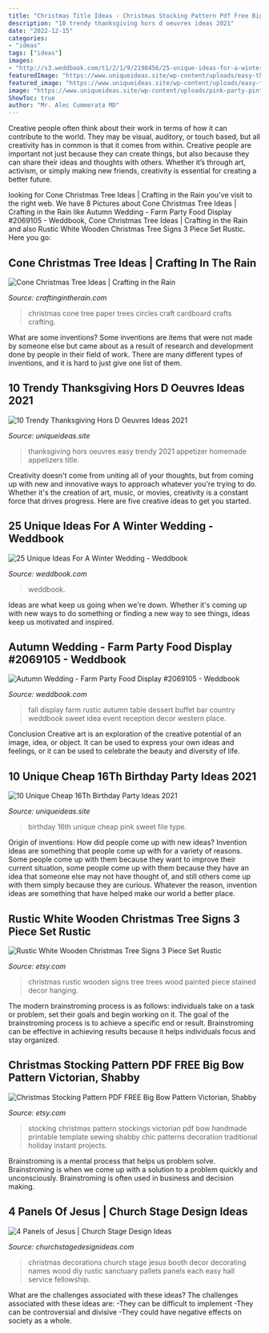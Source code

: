```yaml
---
title: "Christmas Title Ideas - Christmas Stocking Pattern Pdf Free Big Bow Pattern Victorian, Shabby"
description: "10 trendy thanksgiving hors d oeuvres ideas 2021"
date: "2022-12-15"
categories:
- "ideas"
tags: ["ideas"]
images:
- "http://s3.weddbook.com/t1/2/1/9/2198456/25-unique-ideas-for-a-winter-wedding.jpg"
featuredImage: "https://www.uniqueideas.site/wp-content/uploads/easy-thanksgiving-appetizer-ideas-best-homemade-thanksgiving-hors.jpg"
featured_image: "https://www.uniqueideas.site/wp-content/uploads/easy-thanksgiving-appetizer-ideas-best-homemade-thanksgiving-hors.jpg"
image: "https://www.uniqueideas.site/wp-content/uploads/pink-party-pinteres-5.jpg"
ShowToc: true
author: "Mr. Alec Cummerata MD"
---
```



Creative people often think about their work in terms of how it can contribute to the world. They may be visual, auditory, or touch based, but all creativity has in common is that it comes from within. Creative people are important not just because they can create things, but also because they can share their ideas and thoughts with others. Whether it’s through art, activism, or simply making new friends, creativity is essential for creating a better future.

	

		
looking for Cone Christmas Tree Ideas | Crafting in the Rain you've visit to the right web. We have 8 Pictures about Cone Christmas Tree Ideas | Crafting in the Rain like Autumn Wedding - Farm Party Food Display #2069105 - Weddbook, Cone Christmas Tree Ideas | Crafting in the Rain and also Rustic White Wooden Christmas Tree Signs 3 Piece Set Rustic. Here you go:
		
    
## Cone Christmas Tree Ideas | Crafting In The Rain

<img loading=lazy src="https://4.bp.blogspot.com/-E4bifF14z8I/UJvUdNq91bI/AAAAAAAACt4/WDZfG4XpESo/s1600/paper+circles+tree.jpg" onerror="this.onerror=null;this.src='https://tse3.mm.bing.net/th?id=OIP.UXqzAo5MDEK2wDqKAuZb0QAAAA&amp;pid=15.1';" alt="Cone Christmas Tree Ideas | Crafting in the Rain">

_Source: craftingintherain.com_

>christmas cone tree paper trees circles craft cardboard crafts crafting. 

	

What are some inventions?
Some inventions are items that were not made by someone else but came about as a result of research and development done by people in their field of work. There are many different types of inventions, and it is hard to just give one list of them.

    
## 10 Trendy Thanksgiving Hors D Oeuvres Ideas 2021

<img loading=lazy src="https://www.uniqueideas.site/wp-content/uploads/easy-thanksgiving-appetizer-ideas-best-homemade-thanksgiving-hors.jpg" onerror="this.onerror=null;this.src='https://tse3.mm.bing.net/th?id=OIP.s2XyqOx02tpViODcHOzMHAHaKX&amp;pid=15.1';" alt="10 Trendy Thanksgiving Hors D Oeuvres Ideas 2021">

_Source: uniqueideas.site_

>thanksgiving hors oeuvres easy trendy 2021 appetizer homemade appetizers title. 

	

Creativity doesn't come from uniting all of your thoughts, but from coming up with new and innovative ways to approach whatever you're trying to do. Whether it's the creation of art, music, or movies, creativity is a constant force that drives progress. Here are five creative ideas to get you started.

    
## 25 Unique Ideas For A Winter Wedding - Weddbook

<img loading=lazy src="http://s3.weddbook.com/t1/2/1/9/2198456/25-unique-ideas-for-a-winter-wedding.jpg" onerror="this.onerror=null;this.src='https://tse4.mm.bing.net/th?id=OIP.Djfdtvpp8hp3b_ZveOw7LQHaLH&amp;pid=15.1';" alt="25 Unique Ideas For A Winter Wedding - Weddbook">

_Source: weddbook.com_

>weddbook. 

	

Ideas are what keep us going when we're down. Whether it's coming up with new ways to do something or finding a new way to see things, ideas keep us motivated and inspired.

    
## Autumn Wedding - Farm Party Food Display #2069105 - Weddbook

<img loading=lazy src="http://s3.weddbook.com/t1/2/0/6/2069105/farm-party-food-display-fall-wedding-ideas-pinterest.jpg" onerror="this.onerror=null;this.src='https://tse2.mm.bing.net/th?id=OIP.RwZ9g0cOdryHkGN0o3ZoQQHaLH&amp;pid=15.1';" alt="Autumn Wedding - Farm Party Food Display #2069105 - Weddbook">

_Source: weddbook.com_

>fall display farm rustic autumn table dessert buffet bar country weddbook sweet idea event reception decor western place. 

	

Conclusion
Creative art is an exploration of the creative potential of an image, idea, or object. It can be used to express your own ideas and feelings, or it can be used to celebrate the beauty and diversity of life.

    
## 10 Unique Cheap 16Th Birthday Party Ideas 2021

<img loading=lazy src="https://www.uniqueideas.site/wp-content/uploads/pink-party-pinteres-5.jpg" onerror="this.onerror=null;this.src='https://tse2.mm.bing.net/th?id=OIP.rjhH34KQ2gkpEuil2IQUQAHaJ4&amp;pid=15.1';" alt="10 Unique Cheap 16Th Birthday Party Ideas 2021">

_Source: uniqueideas.site_

>birthday 16th unique cheap pink sweet file type. 

	

Origin of inventions: How did people come up with new ideas?
Invention ideas are something that people come up with for a variety of reasons. Some people come up with them because they want to improve their current situation, some people come up with them because they have an idea that someone else may not have thought of, and still others come up with them simply because they are curious. Whatever the reason, invention ideas are something that have helped make our world a better place.

    
## Rustic White Wooden Christmas Tree Signs 3 Piece Set Rustic

<img loading=lazy src="https://img1.etsystatic.com/121/0/10462935/il_fullxfull.1109954601_bna9.jpg" onerror="this.onerror=null;this.src='https://tse3.mm.bing.net/th?id=OIP.iU6mkqIOthprAWMQXfsv8QHaJ4&amp;pid=15.1';" alt="Rustic White Wooden Christmas Tree Signs 3 Piece Set Rustic">

_Source: etsy.com_

>christmas rustic wooden signs tree trees wood painted piece stained decor hanging. 

	

The modern brainstroming process is as follows: individuals take on a task or problem, set their goals and begin working on it. The goal of the brainstroming process is to achieve a specific end or result. Brainstroming can be effective in achieving results because it helps individuals focus and stay organized.

    
## Christmas Stocking Pattern PDF FREE Big Bow Pattern Victorian, Shabby

<img loading=lazy src="https://img1.etsystatic.com/000/0/5543087/il_570xN.359879255.jpg" onerror="this.onerror=null;this.src='https://tse1.mm.bing.net/th?id=OIP.xyehM3O7JKVTO-N2SpCVgQHaLK&amp;pid=15.1';" alt="Christmas Stocking Pattern PDF FREE Big Bow Pattern Victorian, Shabby">

_Source: etsy.com_

>stocking christmas pattern stockings victorian pdf bow handmade printable template sewing shabby chic patterns decoration traditional holiday instant projects. 

	

Brainstroming is a mental process that helps us problem solve. Brainstroming is when we come up with a solution to a problem quickly and unconsciously. Brainstroming is often used in business and decision making.

    
## 4 Panels Of Jesus | Church Stage Design Ideas

<img loading=lazy src="http://www.churchstagedesignideas.com/wp-content/uploads/2013/12/photo-51.jpg" onerror="this.onerror=null;this.src='https://tse3.mm.bing.net/th?id=OIP.eJTwHxEGxvjYvR0xbOGe0wHaJ4&amp;pid=15.1';" alt="4 Panels of Jesus | Church Stage Design Ideas">

_Source: churchstagedesignideas.com_

>christmas decorations church stage jesus booth decor decorating names wood diy rustic sanctuary pallets panels each easy hall service fellowship. 

	

What are the challenges associated with these ideas?
The challenges associated with these ideas are: 
-They can be difficult to implement
-They can be controversial and divisive
-They could have negative effects on society as a whole.

